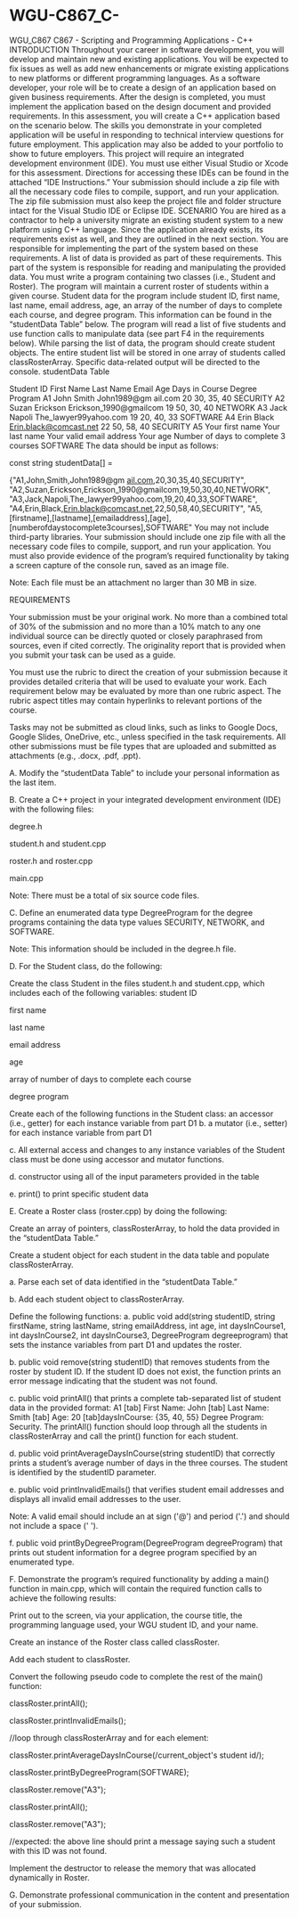 # WGU-C867_C-
WGU_C867 C867 - Scripting and Programming Applications - C++  INTRODUCTION Throughout your career in software development, you will develop and maintain new and existing applications. You will be expected to fix issues as well as add new enhancements or migrate existing applications to new platforms or different programming languages. As a software developer, your role will be to create a design of an application based on given business requirements. After the design is completed, you must implement the application based on the design document and provided requirements.  In this assessment, you will create a C++ application based on the scenario below. The skills you demonstrate in your completed application will be useful in responding to technical interview questions for future employment. This application may also be added to your portfolio to show to future employers.  This project will require an integrated development environment (IDE). You must use either Visual Studio or Xcode for this assessment. Directions for accessing these IDEs can be found in the attached “IDE Instructions.”  Your submission should include a zip file with all the necessary code files to compile, support, and run your application. The zip file submission must also keep the project file and folder structure intact for the Visual Studio IDE or Eclipse IDE.  SCENARIO You are hired as a contractor to help a university migrate an existing student system to a new platform using C++ language. Since the application already exists, its requirements exist as well, and they are outlined in the next section. You are responsible for implementing the part of the system based on these requirements. A list of data is provided as part of these requirements. This part of the system is responsible for reading and manipulating the provided data.  You must write a program containing two classes (i.e., Student and Roster). The program will maintain a current roster of students within a given course. Student data for the program include student ID, first name, last name, email address, age, an array of the number of days to complete each course, and degree program. This information can be found in the “studentData Table” below. The program will read a list of five students and use function calls to manipulate data (see part F4 in the requirements below). While parsing the list of data, the program should create student objects. The entire student list will be stored in one array of students called classRosterArray. Specific data-related output will be directed to the console.
studentData Table

Student ID	First Name	Last Name	Email	Age	Days in Course	Degree Program
A1	John	Smith	John1989@gm ail.com	20	30, 35, 40	SECURITY
A2	Suzan	Erickson	Erickson_1990@gmailcom	19	50, 30, 40	NETWORK
A3	Jack	Napoli	The_lawyer99yahoo.com	19	20, 40, 33	SOFTWARE
A4	Erin	Black	Erin.black@comcast.net	22	50, 58, 40	SECURITY
A5	Your first name	Your last name	Your valid email address	Your age	Number of days to complete 3 courses	SOFTWARE
The data should be input as follows:

const string studentData[] =

{"A1,John,Smith,John1989@gm  [ail.com](http://ail.com/),20,30,35,40,SECURITY", "A2,Suzan,Erickson,Erickson_1990@gmailcom,19,50,30,40,NETWORK", "A3,Jack,Napoli,The_lawyer99yahoo.com,19,20,40,33,SOFTWARE", "A4,Erin,Black,[Erin.black@comcast.net](mailto:Erin.black@comcast.net),22,50,58,40,SECURITY", "A5,[firstname],[lastname],[emailaddress],[age], [numberofdaystocomplete3courses],SOFTWARE"
You may not include third-party libraries. Your submission should include one zip file with all the necessary code files to compile, support, and run your application. You must also provide evidence of the program’s required functionality by taking a screen capture of the console run, saved as an image file.

Note: Each file must be an attachment no larger than 30 MB in size.

REQUIREMENTS

Your submission must be your original work. No more than a combined total of 30% of the submission and no more than a 10% match to any one individual source can be directly quoted or closely paraphrased from sources, even if cited correctly. The originality report that is provided when you submit your task can be used as a guide.

You must use the rubric to direct the creation of your submission because it provides detailed criteria that will be used to evaluate your work. Each requirement below may be evaluated by more than one rubric aspect. The rubric aspect titles may contain hyperlinks to relevant portions of the course.

Tasks may not be submitted as cloud links, such as links to Google Docs, Google Slides, OneDrive, etc., unless specified in the task requirements. All other submissions must be file types that are uploaded and submitted as attachments (e.g., .docx, .pdf, .ppt).

A. Modify the “studentData Table” to include your personal information as the last item.

B. Create a C++ project in your integrated development environment (IDE) with the following files:

degree.h

student.h and student.cpp

roster.h and roster.cpp

main.cpp

Note: There must be a total of six source code files.

C. Define an enumerated data type DegreeProgram for the degree programs containing the data type values SECURITY, NETWORK, and SOFTWARE.

Note: This information should be included in the degree.h file.

D. For the Student class, do the following:

Create the class Student in the files student.h and student.cpp, which includes each of the following variables:
student ID

first name

last name

email address

age

array of number of days to complete each course

degree program

Create each of the following functions in the Student class:
an accessor (i.e., getter) for each instance variable from part D1
b. a mutator (i.e., setter) for each instance variable from part D1

c. All external access and changes to any instance variables of the Student class must be done using accessor and mutator functions.

d. constructor using all of the input parameters provided in the table

e. print() to print specific student data

E. Create a Roster class (roster.cpp) by doing the following:

Create an array of pointers, classRosterArray, to hold the data provided in the “studentData Table.”

Create a student object for each student in the data table and populate classRosterArray.

a. Parse each set of data identified in the “studentData Table.”

b. Add each student object to classRosterArray.

Define the following functions:
a. public void add(string studentID, string firstName, string lastName, string emailAddress, int age, int daysInCourse1, int daysInCourse2, int daysInCourse3, DegreeProgram degreeprogram) that sets the instance variables from part D1 and updates the roster.

b. public void remove(string studentID) that removes students from the roster by student ID. If the student ID does not exist, the function prints an error message indicating that the student was not found.

c. public void printAll() that prints a complete tab-separated list of student data in the provided format: A1 [tab] First Name: John [tab] Last Name: Smith [tab] Age: 20 [tab]daysInCourse: {35, 40, 55} Degree Program: Security. The printAll() function should loop through all the students in classRosterArray and call the print() function for each student.

d. public void printAverageDaysInCourse(string studentID) that correctly prints a student’s average number of days in the three courses. The student is identified by the studentID parameter.

e. public void printInvalidEmails() that verifies student email addresses and displays all invalid email addresses to the user.

Note: A valid email should include an at sign ('@') and period ('.') and should not include a space (' ').

f. public void printByDegreeProgram(DegreeProgram degreeProgram) that prints out student information for a degree program specified by an enumerated type.

F. Demonstrate the program’s required functionality by adding a main() function in main.cpp, which will contain the required function calls to achieve the following results:

Print out to the screen, via your application, the course title, the programming language used, your WGU student ID, and your name.

Create an instance of the Roster class called classRoster.

Add each student to classRoster.

Convert the following pseudo code to complete the rest of the main() function:

classRoster.printAll();

classRoster.printInvalidEmails();

//loop through classRosterArray and for each element:

classRoster.printAverageDaysInCourse(/current_object's student id/);

classRoster.printByDegreeProgram(SOFTWARE);

classRoster.remove("A3");

classRoster.printAll();

classRoster.remove("A3");

//expected: the above line should print a message saying such a student with this ID was not found.

Implement the destructor to release the memory that was allocated dynamically in Roster.

G. Demonstrate professional communication in the content and presentation of your submission.
